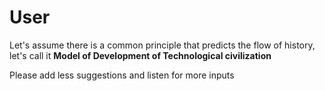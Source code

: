 # User

Let's assume there is a common principle that predicts the flow of history, let's call it **Model of Development of Technological civilization**
 
Please add less suggestions and listen for more inputs